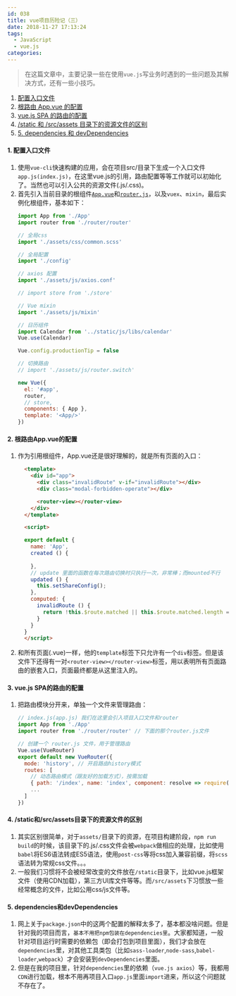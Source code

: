 ```yaml
---
id: 038
title: vue项目历险记（三）
date: 2018-11-27 17:13:24
tags:
  - JavaScript
  - vue.js
categories:
---
```


> 在这篇文章中，主要记录一些在使用`vue.js`写业务时遇到的一些问题及其解决方式，还有一些小技巧。

1. <a href="#entry"> 配置入口文件</a>
2. <a href="#AppVue">根路由 App.vue 的配置</a>
3. <a href="#vueRouter">vue.js SPA 的路由的配置</a>
4. <a href="#assets">/static 和 /src/assets 目录下的资源文件的区别</a>
5. <a href="#dependencies">5. dependencies 和 devDependencies</a>

#### <a name="entry">1. 配置入口文件</a>
  1. 使用`vue-cli`快速构建的应用，会在项目src/目录下生成一个入口文件`app.js(index.js)`，在这里vue.js的引用，路由配置等等工作就可以初始化了。当然也可以引入公共的资源文件(.js/.css)。
  2. 首先引入当前目录的根组件<a href="#AppVue">`App.vue`</a>和<a href="#vueRouter">`router.js`</a>，以及`vuex`、`mixin`，最后实例化根组件，基本如下：
      ``` js
      import App from './App'
      import router from './router/router'

      // 全局css
      import './assets/css/common.scss'

      // 全局配置
      import './config'

      // axios 配置
      import './assets/js/axios.conf'

      // import store from './store'

      // Vue mixin
      import './assets/js/mixin'

      // 日历组件
      import Calendar from '../static/js/libs/calendar'
      Vue.use(Calendar)

      Vue.config.productionTip = false

      // 切换路由
      // import './assets/js/router.switch'

      new Vue({
        el: '#app',
        router,
        // store,
        components: { App },
        template: '<App/>'
      })

      ```


#### <a name="AppVue">2. 根路由App.vue的配置</a>
  1. 作为引用根组件，App.vue还是很好理解的，就是所有页面的入口：
      ```html
        <template>
          <div id="app">
            <div class="invalidRoute" v-if="invalidRoute"></div>
            <div class="modal-forbidden-operate"></div>

            <router-view></router-view>
          </div>
        </template>

        <script>

        export default {
          name: 'App',
          created () {
            
          },
          // update 里面的函数在每次路由切换时只执行一次，非常棒；而mounted不行
          updated () {
            this.setShareConfig();
          },
          computed: {
            invalidRoute () {
              return !this.$route.matched || this.$route.matched.length === 0;
            }
          }
        }
        </script>

      ```
  2. 和所有页面(.vue)一样，他的`template`标签下只允许有一个`div`标签。但是该文件下还得有一对`<router-view></router-view>`标签，用以表明所有页面路由的嵌套入口，页面最终都是从这里注入的。

#### <a name="vueRouter">3. vue.js SPA的路由的配置</a>
1. 把路由模块分开来，单独一个文件来管理路由：
      ```js
      // index.js(app.js) 我们在这里会引入项目入口文件和router
      import App from './App'
      import router from './router/router' // 下面的那个router.js文件

      // 创建一个 router.js 文件，用于管理路由
      Vue.use(VueRouter)
      export default new VueRouter({
        mode: 'history', // 开启路由history模式
        routes: [
          // 动态路由模式（跟友好的加载方式），按需加载
          { path: '/index', name: 'index', component: resolve => require(['../pages/index'], resolve) },
          ...
        ]
      })
      ```

#### <a name="assets">4. /static和/src/assets目录下的资源文件的区别</a>
  1. 其实区别很简单，对于`assets/`目录下的资源，在项目构建阶段，`npm run build`的时候，该目录下的.js/.css文件会被`webpack`做相应的处理，比如使用`babel`将ES6语法转成ES5语法，使用`post-css`等将css加入兼容前缀，将`scss`语法转为常规css文件。。。
  2. 一般我们习惯将不会被经常改变的文件放在`/static`目录下，比如vue.js框架文件（使用CDN加载），第三方UI库文件等等。而`/src/assets`下习惯放一些经常概念的文件，比如公用css/js文件等。

#### <a name="dependencies">5. dependencies和devDependencies</a>
  1. 网上关于`package.json`中的这两个配置的解释太多了，基本都没啥问题。但是针对我的项目而言，`基本不用把npm包装在dependencies里`。大家都知道，一般针对项目运行时需要的依赖包（即会打包到项目里面），我们才会放在`dependencies`里，对其他工具类包（比如`sass-loader`,`node-sass`,`babel-loader`,`webpack`）才会安装到`devDependencies`里面。
  2. 但是在我的项目里，针对`dependencies`里的依赖（`vue.js axios`）等，我都用`CDN`进行加载，根本不用再项目入口`app.js`里面`import`进来，所以这个问题就不存在了。



